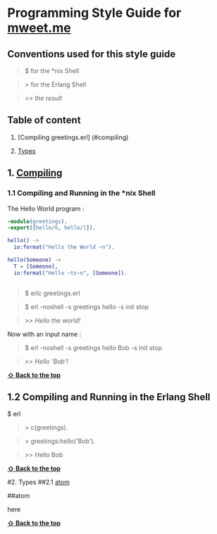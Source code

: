 # Programming Style Guide for [mweet.me](http://mweet.me)


## Conventions used for this style guide

>$ for the *nix Shell

>\> for the Erlang Shell

>*\>\> the result*


## Table of content

1. [Compiling greetings.erl] (#compiling)

2. [Types](#types)



## 1. [Compiling](#compiling)

### 1.1 Compiling and Running in the *nix Shell
The Hello World program :

```erlang
-module(greetings).
-export([hello/0, hello/1]).

hello() ->
  io:format("Hello the World ~n").

hello(Someone) ->
  T = [Someone],
  io:format("Hello ~ts~n", [Someone]).
  
```

>$ erlc greetings.erl

>$ erl -noshell -s greetings hello -s init stop

>*\>\> Hello the world!*

Now with an input name :

>$ erl -noshell -s greetings hello Bob -s init stop

>*\>\> Hello 'Bob'!*

**[ &#8679; Back to the top](#table-of-content)**


## 1.2 Compiling and Running in the Erlang Shell
$ erl

> \> c(greetings).

>\> greetings:hello('Bob').

>\>\> Hello Bob

**[&#8679; Back to the top](#table-of-content)**


#2. Types
##2.1 [atom](#types)

##atom

here

**[ &#8679; Back to the top](#table-of-content)**



